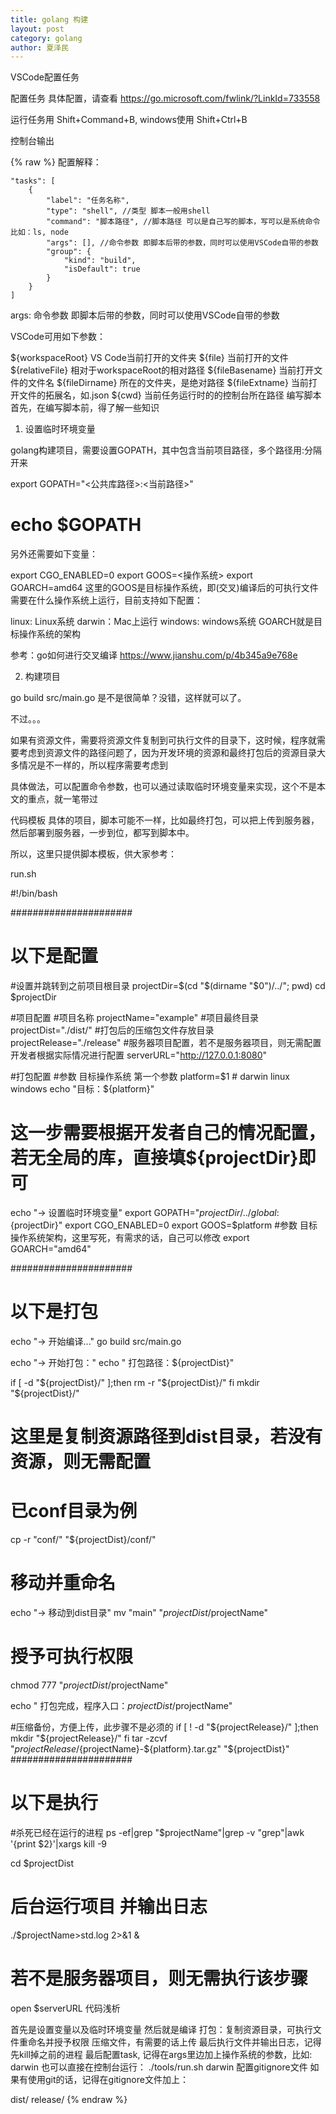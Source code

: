 ```yaml
---
title: golang 构建
layout: post
category: golang
author: 夏泽民
---
```

VSCode配置任务

配置任务
具体配置，请查看 https://go.microsoft.com/fwlink/?LinkId=733558

运行任务用 Shift+Command+B, windows使用 Shift+Ctrl+B
<!-- more -->
控制台输出

{% raw %}
配置解释：

    "tasks": [
        {
            "label": "任务名称",
            "type": "shell", //类型 脚本一般用shell
            "command": "脚本路径", //脚本路径 可以是自己写的脚本，写可以是系统命令 比如：ls, node
            "args": [], //命令参数 即脚本后带的参数，同时可以使用VSCode自带的参数
            "group": {
                "kind": "build",
                "isDefault": true
            }
        }
    ]
args: 命令参数 即脚本后带的参数，同时可以使用VSCode自带的参数

VSCode可用如下参数：

${workspaceRoot} VS Code当前打开的文件夹
${file} 当前打开的文件
${relativeFile} 相对于workspaceRoot的相对路径
${fileBasename} 当前打开文件的文件名
${fileDirname} 所在的文件夹，是绝对路径
${fileExtname} 当前打开文件的拓展名，如.json
${cwd} 当前任务运行时的的控制台所在路径
编写脚本
首先，在编写脚本前，得了解一些知识

1. 设置临时环境变量

golang构建项目，需要设置GOPATH，其中包含当前项目路径，多个路径用:分隔开来

export GOPATH="<公共库路径>:<当前路径>"
# echo $GOPATH
另外还需要如下变量：

export CGO_ENABLED=0 
export GOOS=<操作系统>
export GOARCH=amd64 
这里的GOOS是目标操作系统，即(交叉)编译后的可执行文件需要在什么操作系统上运行，目前支持如下配置：

linux: Linux系统
darwin：Mac上运行
windows: windows系统
GOARCH就是目标操作系统的架构

参考：go如何进行交叉编译 https://www.jianshu.com/p/4b345a9e768e

2. 构建项目

go build src/main.go
是不是很简单？没错，这样就可以了。

不过。。。

如果有资源文件，需要将资源文件复制到可执行文件的目录下，这时候，程序就需要考虑到资源文件的路径问题了，因为开发环境的资源和最终打包后的资源目录大多情况是不一样的，所以程序需要考虑到

具体做法，可以配置命令参数，也可以通过读取临时环境变量来实现，这个不是本文的重点，就一笔带过

代码模板
具体的项目，脚本可能不一样，比如最终打包，可以把上传到服务器，然后部署到服务器，一步到位，都写到脚本中。

所以，这里只提供脚本模板，供大家参考：

run.sh


#!/bin/bash

######################
# 以下是配置

#设置并跳转到之前项目根目录
projectDir=$(cd "$(dirname "$0")/../"; pwd)
cd $projectDir

#项目配置
#项目名称
projectName="example"
#项目最终目录
projectDist="./dist/"
#打包后的压缩包文件存放目录
projectRelease="./release"
#服务器项目配置，若不是服务器项目，则无需配置 开发者根据实际情况进行配置
serverURL="http://127.0.0.1:8080"

#打包配置
#参数 目标操作系统 第一个参数
platform=$1 # darwin linux windows
echo "目标：${platform}"

# 这一步需要根据开发者自己的情况配置，若无全局的库，直接填${projectDir}即可
echo "-> 设置临时环境变量"
export GOPATH="${projectDir}/../global:${projectDir}"
export CGO_ENABLED=0 
export GOOS=$platform 
#参数 目标操作系统架构，这里写死，有需求的话，自己可以修改
export GOARCH="amd64"

######################
# 以下是打包

echo "-> 开始编译..."
go build src/main.go

echo "-> 开始打包："
echo "  打包路径：${projectDist}"

if [ -d "${projectDist}/" ];then
    rm -r "${projectDist}/"
fi
mkdir "${projectDist}/"

# 这里是复制资源路径到dist目录，若没有资源，则无需配置
# 已conf目录为例
cp -r "conf/" "${projectDist}/conf/"

# 移动并重命名
echo "-> 移动到dist目录"
mv "main" "${projectDist}/$projectName"
# 授予可执行权限
chmod 777 "${projectDist}/$projectName"

echo "  打包完成，程序入口：${projectDist}/$projectName"

#压缩备份，方便上传，此步骤不是必须的
if [ ! -d "${projectRelease}/" ];then
    mkdir "${projectRelease}/"
fi
tar -zcvf "$projectRelease/${projectName}-${platform}.tar.gz" "${projectDist}"
######################
# 以下是执行

#杀死已经在运行的进程
ps -ef|grep "$projectName"|grep -v "grep"|awk '{print $2}'|xargs kill -9 

cd $projectDist

# 后台运行项目 并输出日志
./$projectName>std.log 2>&1 &

# 若不是服务器项目，则无需执行该步骤
open $serverURL
代码浅析

首先是设置变量以及临时环境变量
然后就是编译
打包：复制资源目录，可执行文件重命名并授予权限
压缩文件，有需要的话上传
最后执行文件并输出日志，记得先kill掉之前的进程
最后配置task, 记得在args里边加上操作系统的参数，比如: darwin
也可以直接在控制台运行：
  ./tools/run.sh darwin
配置gitignore文件
如果有使用git的话，记得在gitignore文件加上：

dist/
release/
{% endraw %}
